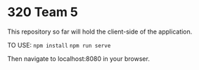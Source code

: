 # 320 Team 5

This repository so far will hold the client-side of the application.



TO USE:
    `npm install`
    `npm run serve`


Then navigate to localhost:8080 in your browser.
